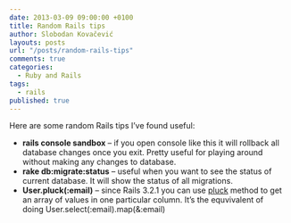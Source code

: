 ```yaml
---
date: 2013-03-09 09:00:00 +0100
title: Random Rails tips
author: Slobodan Kovačević
layouts: posts
url: "/posts/random-rails-tips"
comments: true
categories:
  - Ruby and Rails
tags:
  - rails
published: true
---
```

Here are some random Rails tips I&#8217;ve found useful:

*   **rails console sandbox** &#8211; if you open console like this it will rollback all database changes once you exit. Pretty useful for playing around without making any changes to database.
*   **rake db:migrate:status** &#8211; useful when you want to see the status of current database. It will show the status of all migrations.
*   **User.pluck(:email)** &#8211; since Rails 3.2.1 you can use [pluck][1] method to get an array of values in one particular column. It&#8217;s the equvivalent of doing User.select(:email).map(&:email)

 [1]: http://apidock.com/rails/ActiveRecord/Calculations/pluck
